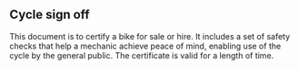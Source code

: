 ## Cycle sign off

This document is to certify a bike for sale or hire. It includes a set of safety checks that help a mechanic achieve peace of mind, enabling use of the cycle by the general public. The certificate is valid for a length of time.

